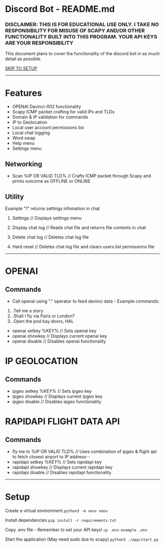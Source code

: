# Discord Bot - README.md

### DISCLAIMER: THIS IS FOR EDUCATIONAL USE ONLY. I TAKE NO RESPONSIBILITY FOR MISUSE OF SCAPY AND/OR OTHER FUNCTIONALITY BUILT INTO THIS PROGRAM. YOUR API KEYS ARE YOUR RESPONSIBILITY

This document plans to cover the funcitonality of the discord bot in as much detail as possible.

[SKIP TO SETUP](https://github.com/elliottmotson/discord-bot/blob/documentation-phase-1/README.md#setup)

---

# Features

- OPENAI Davinci-002 functionality
- Scapy ICMP packet crafting for valid IPs and TLDs
- Domain & IP validation for commands
- IP to Geolocation
- Local user account permissions list
- Local chat logging
- Word swap
- Help menu
- Settings menu

## Networking

- Scan %IP OR VALID TLD% // Crafts ICMP packet through Scapy and prints outcome as OFFLINE or ONLINE

## Utility

Example "1" returns settings infomation in chat

1. Settings // Displays settings menu

2. Display chat log // Reads chat file and returns file contents in chat

3. Delete chat log // Deletes chat log file

4. Hard reset // Deletes chat log file and clears users.list permissions file


---

# OPENAI

## Commands

- Call openai using "." operator to feed davinci data - Example commands:
1. .Tell me a story
2. .Shall I fly via Paris or London?
3. .Open the pod bay doors, HAL
- openai setkey %KEY% // Sets openai key
- openai showkey      // Displays current openai key
- openai disable      // Disables openai functionality



# IP GEOLOCATION

## Commands

- ipgeo setkey %KEY% // Sets ipgeo key
- ipgeo showkey      // Displays current ipgeo key
- ipgeo disable      // Disables ipgeo functionality



# RAPIDAPI FLIGHT DATA API

## Commands

- fly me to %IP OR VALID TLD% // Uses combination of ipgeo & flight api to fetch closest airport to IP address⋅⋅⋅
- rapidapi setkey %KEY% // Sets rapidapi key
- rapidapi showkey      // Displays current rapidapi key
- rapidapi disable      // Disables rapidapi functionality


--- 


# Setup

Create a virtual environment
```python3 -m venv venv```

Install dependencies
```pip install -r requirements.txt```

Copy .env file - Remember to set your API keys!
```cp .env.example .env``` 

Start the application (May need sudo due to scapy)
```python3 ./app/start.py```


